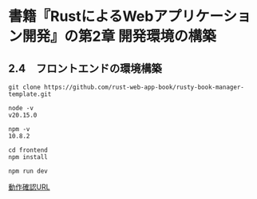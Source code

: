# 書籍『RustによるWebアプリケーション開発』の第2章 開発環境の構築
## 2.4　フロントエンドの環境構築
```
git clone https://github.com/rust-web-app-book/rusty-book-manager-template.git

node -v
v20.15.0

npm -v
10.8.2

cd frontend
npm install

npm run dev
```

[動作確認URL](http://localhost:3000/login)